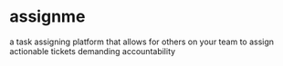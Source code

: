 # assignme
a task assigning platform that allows for others on your team to assign actionable tickets demanding accountability
